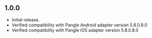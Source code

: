## 1.0.0

* Initial release.
* Verified compatibility with Pangle Android adapter version 5.8.0.9.0
* Verified compatibility with Pangle iOS adapter version 5.8.0.8.0
